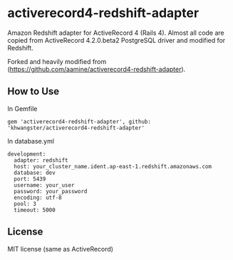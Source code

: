 activerecord4-redshift-adapter
==============================

Amazon Redshift adapter for ActiveRecord 4 (Rails 4).
Almost all code are copied from ActiveRecord 4.2.0.beta2 PostgreSQL
driver and modified for Redshift.

Forked and heavily modified from (https://github.com/aamine/activerecord4-redshift-adapter). 

How to Use
-------------------

In Gemfile
```
gem 'activerecord4-redshift-adapter', github: 'khwangster/activerecord4-redshift-adapter'
```

In database.yml
```
development:
  adapter: redshift
  host: your_cluster_name.ident.ap-east-1.redshift.amazonaws.com
  database: dev
  port: 5439
  username: your_user
  password: your_password
  encoding: utf-8
  pool: 3
  timeout: 5000
```

License
---------

MIT license (same as ActiveRecord)
